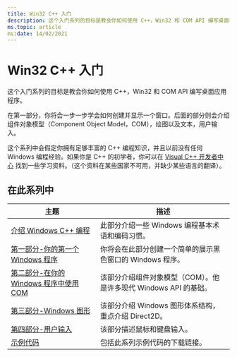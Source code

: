 ```yaml
---
title: Win32 C++ 入门
description: 这个入门系列的目标是教会你如何使用 C++，Win32 和 COM API 编写桌面程序。
ms.topic: article
ms:date: 14/02/2021
---
```


# Win32 C++ 入门

这个入门系列的目标是教会你如何使用 C++，Win32 和 COM API 编写桌面应用程序。

在第一部分，你将会一步一步学会如何创建并显示一个窗口。后面的部分则会介绍组件对象模型（Component Object Model，COM），绘图以及文本，用户输入。

这个系列中会假定你拥有足够丰富的 C++ 编程知识，并且以前没有任何 Windows 编程经验。如果你是 C++ 的初学者，你可以在 [Visual C++ 开发者中心](https://msdn.microsoft.com/vstudio//default.aspx) 找到一些学习资料。（这个资料在某些国家不可用，并缺少某些语言的翻译）。



## 在此系列中

| 主题                                                         | 描述                                                         |
| ------------------------------------------------------------ | ------------------------------------------------------------ |
| [介绍 Windows C++ 编程](introduction-to-windows-programming-in-c--.md) | 此部分介绍一些 Windows 编程基本术语和编码习惯。              |
| [第一部分-你的第一个 Windows 程序](your-first-windows-program.md) | 你将会在此部分创建一个简单的展示黑色窗口的 Windows 程序。    |
| [第二部分-在你的 Windows 程序中使用 COM](module-2--using-com-in-your-windows-program.md) | 该部分介绍组件对象模型（COM）。他是许多现代 Windows API 的基础。 |
| [第三部分-Windows 图形](module-3---windows-graphics.md)      | 该部分介绍 Windows 图形体系结构，重点介绍 Direct2D。         |
| [第四部分-用户输入](module-4--user-input.md)                 | 该部分描述鼠标和键盘输入。                                   |
| [示例代码](learn-to-program-for-windows--sample-code.md)     | 包括此系列示例代码的下载链接。                               |

